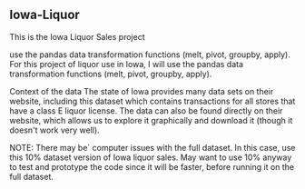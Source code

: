 ## Iowa-Liquor

This is the Iowa Liquor Sales project

use the pandas data transformation functions (melt, pivot, groupby, apply).
For this project of liquor use in Iowa, I will use the pandas data transformation functions (melt, pivot, groupby, apply).

Context of the data
The state of Iowa provides many data sets on their website, including this dataset which contains transactions for all stores that have a class E liquor license.
The data can also be found directly on their website, which allows us to explore it graphically and download it (though it doesn't work very well).

NOTE: There may be` computer issues with the full dataset. In this case, use this 10% dataset version of Iowa liquor sales. May want to use 10% anyway to test and prototype the code since it will be faster, before running it on the full dataset.

